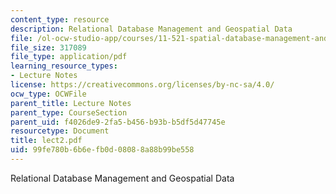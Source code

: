 ```yaml
---
content_type: resource
description: Relational Database Management and Geospatial Data
file: /ol-ocw-studio-app/courses/11-521-spatial-database-management-and-advanced-geographic-information-systems-spring-2003/99fe780b6b6efb0d08088a88b99be558_lect2.pdf
file_size: 317089
file_type: application/pdf
learning_resource_types:
- Lecture Notes
license: https://creativecommons.org/licenses/by-nc-sa/4.0/
ocw_type: OCWFile
parent_title: Lecture Notes
parent_type: CourseSection
parent_uid: f4026de9-2fa5-b456-b93b-b5df5d47745e
resourcetype: Document
title: lect2.pdf
uid: 99fe780b-6b6e-fb0d-0808-8a88b99be558
---
```

Relational Database Management and Geospatial Data